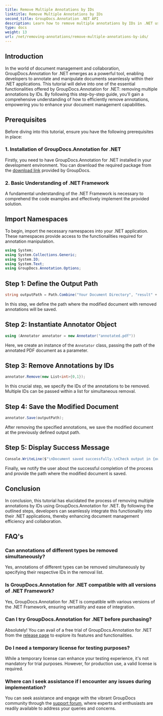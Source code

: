 ```yaml
---
title: Remove Multiple Annotations by IDs
linktitle: Remove Multiple Annotations by IDs
second_title: GroupDocs.Annotation .NET API
description: Learn how to remove multiple annotations by IDs in .NET using GroupDocs.Annotation, enhancing your document management capabilities effortlessly.
type: docs
weight: 13
url: /net/removing-annotations/remove-multiple-annotations-by-ids/
---
```

## Introduction
In the world of document management and collaboration, GroupDocs.Annotation for .NET emerges as a powerful tool, enabling developers to annotate and manipulate documents seamlessly within their .NET applications. This tutorial will delve into one of the essential functionalities offered by GroupDocs.Annotation for .NET: removing multiple annotations by IDs. By following this step-by-step guide, you'll gain a comprehensive understanding of how to efficiently remove annotations, empowering you to enhance your document management capabilities.
## Prerequisites
Before diving into this tutorial, ensure you have the following prerequisites in place:
### 1. Installation of GroupDocs.Annotation for .NET
Firstly, you need to have GroupDocs.Annotation for .NET installed in your development environment. You can download the required package from the [download link](https://releases.groupdocs.com/annotation/net/) provided by GroupDocs.
### 2. Basic Understanding of .NET Framework
A fundamental understanding of the .NET Framework is necessary to comprehend the code examples and effectively implement the provided solution.

## Import Namespaces
To begin, import the necessary namespaces into your .NET application. These namespaces provide access to the functionalities required for annotation manipulation.
```csharp
using System;
using System.Collections.Generic;
using System.IO;
using System.Text;
using GroupDocs.Annotation.Options;
```

## Step 1: Define the Output Path
```csharp
string outputPath = Path.Combine("Your Document Directory", "result" + Path.GetExtension("input.pdf"));
```
In this step, we define the path where the modified document with removed annotations will be saved.
## Step 2: Instantiate Annotator Object
```csharp
using (Annotator annotator = new Annotator("annotated.pdf"))
```
Here, we create an instance of the `Annotator` class, passing the path of the annotated PDF document as a parameter.
## Step 3: Remove Annotations by IDs
```csharp
annotator.Remove(new List<int>{0,1});
```
In this crucial step, we specify the IDs of the annotations to be removed. Multiple IDs can be passed within a list for simultaneous removal.
## Step 4: Save the Modified Document
```csharp
annotator.Save(outputPath);
```
After removing the specified annotations, we save the modified document at the previously defined output path.
## Step 5: Display Success Message
```csharp
Console.WriteLine($"\nDocument saved successfully.\nCheck output in {outputPath}.");
```
Finally, we notify the user about the successful completion of the process and provide the path where the modified document is saved.

## Conclusion
In conclusion, this tutorial has elucidated the process of removing multiple annotations by IDs using GroupDocs.Annotation for .NET. By following the outlined steps, developers can seamlessly integrate this functionality into their .NET applications, thereby enhancing document management efficiency and collaboration.
## FAQ's
### Can annotations of different types be removed simultaneously?
Yes, annotations of different types can be removed simultaneously by specifying their respective IDs in the removal list.
### Is GroupDocs.Annotation for .NET compatible with all versions of .NET Framework?
Yes, GroupDocs.Annotation for .NET is compatible with various versions of the .NET Framework, ensuring versatility and ease of integration.
### Can I try GroupDocs.Annotation for .NET before purchasing?
Absolutely! You can avail of a free trial of GroupDocs.Annotation for .NET from the [release page](https://releases.groupdocs.com/) to explore its features and functionalities.
### Do I need a temporary license for testing purposes?
While a temporary license can enhance your testing experience, it's not mandatory for trial purposes. However, for production use, a valid license is required.
### Where can I seek assistance if I encounter any issues during implementation?
You can seek assistance and engage with the vibrant GroupDocs community through the [support forum](https://forum.groupdocs.com/c/annotation/10), where experts and enthusiasts are readily available to address your queries and concerns.
